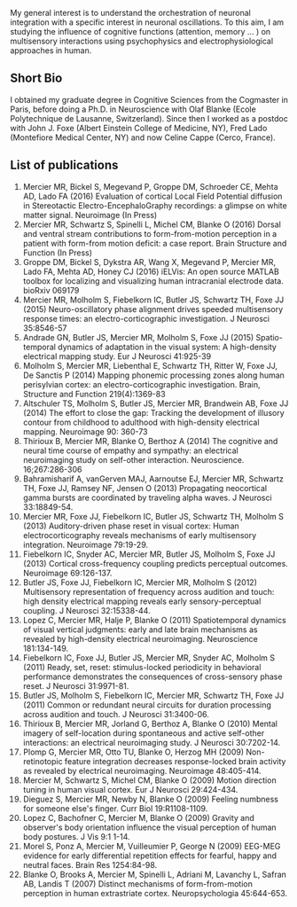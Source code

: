 
My general interest is to understand the orchestration of neuronal integration with a specific interest in neuronal oscillations. To this aim, I am studying the influence of cognitive functions (attention, memory … ) on multisensory interactions using psychophysics and electrophysiological approaches in human.

## Short Bio

I obtained my graduate degree in Cognitive Sciences from the Cogmaster in Paris, before doing a Ph.D. in Neuroscience with Olaf Blanke (Ecole Polytechnique de Lausanne, Switzerland). Since then I worked as a postdoc with John J. Foxe (Albert Einstein College of Medicine, NY), Fred Lado (Montefiore Medical Center, NY) and now Celine Cappe (Cerco, France).

## List of publications

   1. Mercier MR, Bickel S, Megevand P, Groppe DM, Schroeder CE, Mehta AD, Lado FA (2016)
   Evaluation of cortical Local Field Potential diffusion in Stereotactic Electro-EncephaloGraphy recordings: a glimpse on white matter signal. Neuroimage (In Press)
   2. Mercier MR, Schwartz S, Spinelli L, Michel CM, Blanke O (2016)
   Dorsal and ventral stream contributions to form-from-motion perception in a patient with form-from motion deficit: a case report. Brain Structure and Function (In Press)
   3. Groppe DM, Bickel S, Dykstra AR, Wang X, Megevand P, Mercier MR, Lado FA, Mehta AD, Honey CJ (2016)
   iELVis: An open source MATLAB toolbox for localizing and visualizing human intracranial electrode data. bioRxiv 069179
   4. Mercier MR, Molholm S, Fiebelkorn IC, Butler JS, Schwartz TH, Foxe JJ (2015)
   Neuro-oscillatory phase alignment drives speeded multisensory response times: an electro-corticographic investigation. J Neurosci 35:8546-57
   5. Andrade GN, Butler JS, Mercier MR, Molholm S, Foxe JJ (2015)
   Spatio-temporal dynamics of adaptation in the visual system: A high-density electrical mapping study. Eur J Neurosci 41:925-39
   6. Molholm S, Mercier MR, Liebenthal E, Schwartz TH, Ritter W, Foxe JJ, De Sanctis P (2014)
   Mapping phonemic processing zones along human perisylvian cortex: an electro-corticographic investigation. Brain, Structure and Function  219(4):1369-83
   7. Altschuler TS, Molholm S, Butler JS, Mercier MR, Brandwein AB, Foxe JJ (2014)
   The effort to close the gap: Tracking the development of illusory contour from childhood to adulthood with high-density electrical mapping. Neuroimage 90: 360-73
   8. Thirioux B, Mercier MR, Blanke O, Berthoz A (2014)
   The cognitive and neural time course of empathy and sympathy: an electrical neuroimaging study on self-other interaction. Neuroscience. 16;267:286-306
   9. Bahramisharif A, vanGerven MAJ, Aarnoutse EJ, Mercier MR, Schwartz TH, Foxe JJ, Ramsey NF, Jensen O (2013)
   Propagating neocortical gamma bursts are coordinated by traveling alpha waves. J Neurosci 33:18849-54.
  10. Mercier MR, Foxe JJ, Fiebelkorn IC, Butler JS, Schwartz TH, Molholm S (2013)
  Auditory-driven phase reset in visual cortex: Human electrocorticography reveals mechanisms of early multisensory integration. Neuroimage 79:19-29.
  11. Fiebelkorn IC, Snyder AC, Mercier MR, Butler JS, Molholm S, Foxe JJ (2013)
  Cortical cross-frequency coupling predicts perceptual outcomes. Neuroimage 69:126-137.
  12. Butler JS, Foxe JJ, Fiebelkorn IC, Mercier MR, Molholm S (2012)
  Multisensory representation of frequency across audition and touch: high density electrical mapping reveals early sensory-perceptual coupling. J Neurosci 32:15338-44.
  13. Lopez C, Mercier MR, Halje P, Blanke O (2011)
  Spatiotemporal dynamics of visual vertical judgments: early and late brain mechanisms as revealed by high-density electrical neuroimaging. Neuroscience 181:134-149.
  14. Fiebelkorn IC, Foxe JJ, Butler JS, Mercier MR, Snyder AC, Molholm S (2011)
  Ready, set, reset: stimulus-locked periodicity in behavioral performance demonstrates the consequences of cross-sensory phase reset. J Neurosci 31:9971-81.
  15. Butler JS, Molholm S, Fiebelkorn IC, Mercier MR, Schwartz TH, Foxe JJ (2011)
  Common or redundant neural circuits for duration processing across audition and touch. J Neurosci 31:3400-06.
  16. Thirioux B, Mercier MR, Jorland G, Berthoz A, Blanke O (2010)
  Mental imagery of self-location during spontaneous and active self-other interactions: an electrical neuroimaging study. J Neurosci 30:7202-14.
  17. Plomp G, Mercier MR, Otto TU, Blanke O, Herzog MH (2009)
  Non-retinotopic feature integration decreases response-locked brain activity as revealed by electrical neuroimaging. Neuroimage 48:405-414.
  18. Mercier M, Schwartz S, Michel CM, Blanke O (2009)
  Motion direction tuning in human visual cortex. Eur J Neurosci 29:424-434.
  19. Dieguez S, Mercier MR, Newby N, Blanke O (2009)
  Feeling numbness for someone else's finger. Curr Biol 19:R1108-1109.
  20. Lopez C, Bachofner C, Mercier M, Blanke O (2009)
  Gravity and observer's body orientation influence the visual perception of human body postures. J Vis 9:1 1-14.
  21. Morel S, Ponz A, Mercier M, Vuilleumier P, George N (2009)
  EEG-MEG evidence for early differential repetition effects for fearful, happy and neutral faces. Brain Res 1254:84-98.
  22. Blanke O, Brooks A, Mercier M, Spinelli L, Adriani M, Lavanchy L, Safran AB, Landis T (2007)
  Distinct mechanisms of form-from-motion perception in human extrastriate cortex. Neuropsychologia 45:644-653.

